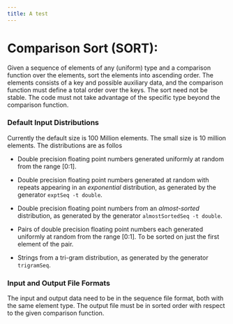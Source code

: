 ```yaml
---
title: A test 
---
```


# Comparison Sort (SORT):

Given a sequence of elements of any (uniform) type and a
comparison function over the elements, sort the elements into
ascending order.  The elements consists of a key and possible
auxiliary data, and the comparison function must define a total order
over the keys.  The sort need not be stable.  The code must not take
advantage of the specific type beyond the comparison function.

### Default Input Distributions

Currently the default size is 100 Million elements.   The small size
is 10 million elements.  The distributions are as follos

- Double precision floating point numbers generated uniformly at random from the range [0:1].

- Double precision floating point numbers generated at random with
repeats appearing in an *exponential* distribution, as generated by the
generator `exptSeq -t double`.

- Double precision floating point numbers from an *almost-sorted*
distribution, as generated by the generator `almostSortedSeq -t double`.

- Pairs of double precision floating point numbers each generated
uniformly at random from the range [0:1].  To be sorted on just the
first element of the pair.

- Strings from a tri-gram distribution, as generated by the generator
`trigramSeq`.

### Input and Output File Formats 

The input and output data need to be in the sequence file format, both with the same element type.  The output file 
must be in sorted order with respect to the given comparison function. 

